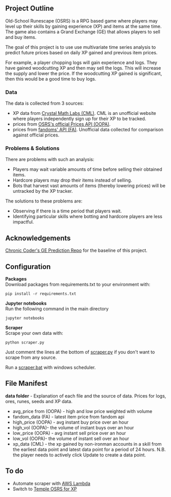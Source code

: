## Project Outline
Old-School Runescape (OSRS) is a RPG based game where players may level up their skills by gaining experience (XP) and items at the same time. 
The game also contains a Grand Exchange (GE) that allows players to sell and buy items. 

The goal of this project is to use use multivariate time series analysis to predict future prices based on daily XP gained and previous item prices.

For example, a player chopping logs will gain experience and logs. They have gained woodcutting XP and then may sell the logs. This will increase the supply and lower the price. If the woodcutting XP gained is significant, then this would be a good time to buy logs.

### Data
The data is collected from 3 sources:
- XP data from [Crystal Math Labs (CML)](http://www.crystalmathlabs.com/tracker/). CML is an unofficial website where players independently sign up for their XP to be tracked.
- prices from [OSRS's official Prices API (OOPA)](https://oldschool.runescape.wiki/w/RuneScape:Real-time_Prices).
- prices from [fandoms' API (FA)](https://runescape.fandom.com/wiki/Application_programming_interface). Unofficial data collected for comparison against official prices.

### Problems & Solutions
There are problems with such an analysis:
 - Players may wait variable amounts of time before selling their obtained items.
 - Hardcore players may drop their items instead of selling.
 - Bots that harvest vast amounts of items (thereby lowering prices) will be untracked by the XP tracker.

The solutions to these problems are:
 - Observing if there is a time period that players wait.
 - Identifying particular skills where botting and hardcore players are less impactful.

## Acknowledgements
[Chronic Coder's GE Prediction Repo](https://github.com/chriskok/GEPrediction-OSRS) for the baseline of this project.

## Configuration
**Packages**  
Download packages from requirements.txt to your environment with:
```
pip install -r requirements.txt
```
**Jupyter notebooks**  
Run the following command in the main directory
```
jupyter notebooks
```
**Scraper**  
Scrape your own data with:
```
python scraper.py
```
Just comment the lines at the  bottom of 
[scraper.py](https://github.com/kael558/OSRSInvestor/blob/master/scraper.py) if you don't want to scrape from any source.

Run a [scraper.bat](https://github.com/kael558/OSRSInvestor/blob/master/scraper.bat) with windows scheduler. 

## File Manifest
**data folder** - Explanation of each file and the source of data. Prices for logs, ores, runes, seeds and XP data.
 * avg_price from (OOPA) - high and low price weighted with volume
 * fandom_data (FA) - latest item price from fandom api
 * high_price (OOPA) - avg instant buy price over an hour
 * high_vol (OOPA)- the volume of instant buys over an hour
 * low_price (OOPA) - avg instant sell price over an hour
 * low_vol (OOPA)- the volume of instant sell over an hour
 * xp_data (CML) - the xp gained by non-ironman accounts in a skill from the earliest data point and latest data point
   for a period of 24 hours. N.B. the player needs to actively click Update to create a data point.


## To do
* Automate scraper with [AWS Lambda](https://medium.com/@haldis444/use-lambda-to-append-daily-data-to-csv-file-in-s3-2c2813bc33d0)
* Switch to [Temple OSRS for XP](https://templeosrs.com/)
